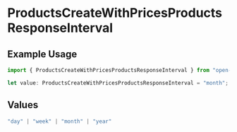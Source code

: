 # ProductsCreateWithPricesProductsResponseInterval

## Example Usage

```typescript
import { ProductsCreateWithPricesProductsResponseInterval } from "open-billing/models/operations";

let value: ProductsCreateWithPricesProductsResponseInterval = "month";
```

## Values

```typescript
"day" | "week" | "month" | "year"
```
